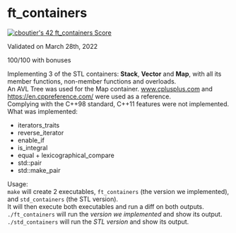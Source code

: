 # ft_containers

[![cboutier's 42 ft_containers Score](https://badge42.vercel.app/api/v2/cl1f9y1k8000609jsc4a29jay/project/2497995)](https://github.com/JaeSeoKim/badge42)

Validated on March 28th, 2022

100/100 with bonuses

Implementing 3 of the STL containers: **Stack**, **Vector** and **Map**, with all its member functions, non-member functions and overloads.  
An AVL Tree was used for the Map container. 
www.cplusplus.com and https://en.cppreference.com/ were used as a reference.  
Complying with the C++98 standard, C++11 features were not implemented.  
What was implemented:  
- iterators_traits  
- reverse_iterator  
- enable_if  
- is_integral  
- equal + lexicographical_compare  
- std::pair  
- std::make_pair  

Usage:  
`make` will create 2 executables, `ft_containers` (the version we implemented), and `std_containers` (the STL version).  
It will then execute both executables and run a diff on both outputs.  
`./ft_containers` will run the *version we implemented* and show its output.  
`./std_containers` will run the *STL version* and show its output.
